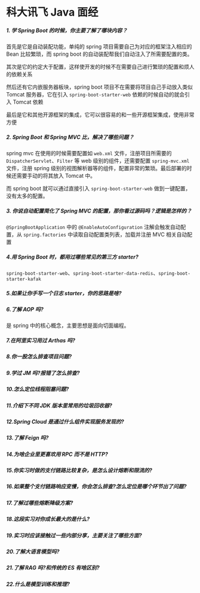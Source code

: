 # 科大讯飞 Java 面经

##### 1. 学 Spring Boot 的时候，你主要了解了哪块内容？

首先是它是自动装配功能，单纯的 spring 项目需要自己为对应的框架注入相应的 Bean 比较繁琐，而 spring boot 的自动装配帮我们自动注入了所需要配置的类。

其次是它的约定大于配置，这样使开发的时候不在需要自己进行繁琐的配置和烦人的依赖关系

 然后还有它内嵌服务器板块，spring boot 项目不在需要将项目自己手动放入类似 Tomcat 服务器，它在引入 `spring-boot-starter-web` 依赖的时候自动的就会引入 Tomcat 依赖

最后是它和其他开源框架的集成，它可以很容易的和一些开源框架集成，使用非常方便

##### 2. Spring Boot 和 Spring MVC 比，解决了哪些问题？

spring mvc 在使用的时候需要配置如 `web.xml` 文件，注册项目所需要的 `DispatcherServlet`、`Filter` 等 web 级别的组件，还需要配置 `spring-mvc.xml` 文件，注册 spring 级别的视图解析器等的组件，配置非常的繁琐。最后部署的时候还需要手动的将其放入 Tomcat 中。

而 spring boot 就可以通过直接引入 `spring-boot-starter-web` 做到一键配置，没有太多的配置。

##### 3. 你说自动配置简化了 Spring MVC 的配置，那你看过源码吗？逻辑是怎样的？

`@SpringBootApplication` 中的 `@EnableAutoConfiguration` 注解会触发自动配置，从 `spring.factories` 中读取自动配置类列表，加载并注册 MVC 相关自动配置

##### 4.用 Spring Boot 时，都用过哪些常见的第三方 starter?

`spring-boot-starter-web`、`spring-boot-starter-data-redis`、`spring-boot-starter-kafak`

##### 5.如果让你手写一个日志 starter，你的思路是啥?

##### 6.了解 AOP 吗?

是 spring 中的核心概念，主要思想是面向切面编程。

##### 7.在阿里实习用过 Arthas 吗?

##### 8.你一股怎么排查项目问题?

##### 9.学过 JM 吗?报错了怎么排查?

##### 10.怎么定位线程阻塞问题?

##### 11.介绍下不同 JDK 版本里常用的垃圾回收器?

##### 12.Spring Cloud 是通过什么组件实现服务发现的?

##### 13.了解 Feign 吗?

##### 14.为啥企业里更喜欢用 RPC 而不是 HTTP?

##### 15.你实习时做的支付链路比较复杂，是怎么设计熔断和限流的?

##### 16.如果整个支付链路响应变慢，你会怎么排查?怎么定位是哪个环节出了问题?

##### 17.了解过哪些熔断降级方案?

##### 18.这段实习对你成长最大的是什么?

##### 19.实习时应该接触过一些内部分享，主要关注了哪些方面?

##### 20.了解大语言模型吗?

##### 21.了解 RAG 吗?和传统的 ES 有啥区别?

##### 22.什么是模型训练和推理?